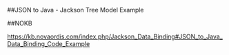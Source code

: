 ##JSON to Java - Jackson Tree Model Example

##NOKB

https://kb.novaordis.com/index.php/Jackson_Data_Binding#JSON_to_Java_Data_Binding_Code_Example

